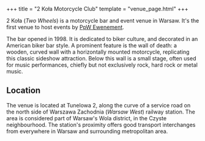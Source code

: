 +++
title = "2 Koła Motorcycle Club"
template = "venue_page.html"
+++

2 Koła (_Two Wheels_) is a motorcycle bar and event venue in Warsaw. It's the first venue to host events by [PpW Ewenement](@/o/ppw.md).

The bar opened in 1998. It is dedicated to biker culture, and decorated in an American biker bar style. A prominent feature is the wall of death: a wooden, curved wall with a horizontally mounted motorcycle, replicating this classic sideshow attraction. Below this wall is a small stage, often used for music performances, chiefly but not exclusively rock, hard rock or metal music.

## Location

The venue is located at Tunelowa 2, along the curve of a service road on the north side of Warszawa Zachodnia (_Warsaw West_) railway station. The area is considered part of Warsaw's Wola district, in the Czyste neighbourhood. The station's proximity offers good transport interchanges from everywhere in Warsaw and surrounding metropolitan area.


